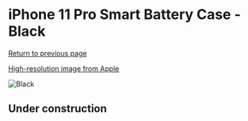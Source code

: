 # iPhone 11 Pro Smart Battery Case - Black

[Return to previous page](/iphone_11)

[High-resolution image from Apple](https://store.storeimages.cdn-apple.com/8756/as-images.apple.com/is/MWVP2?wid=4500&hei=4500&fmt=png)

<div style="width: 500px"><img src="/everyphone/MWVP2.png" alt="Black"></div>

## Under construction
